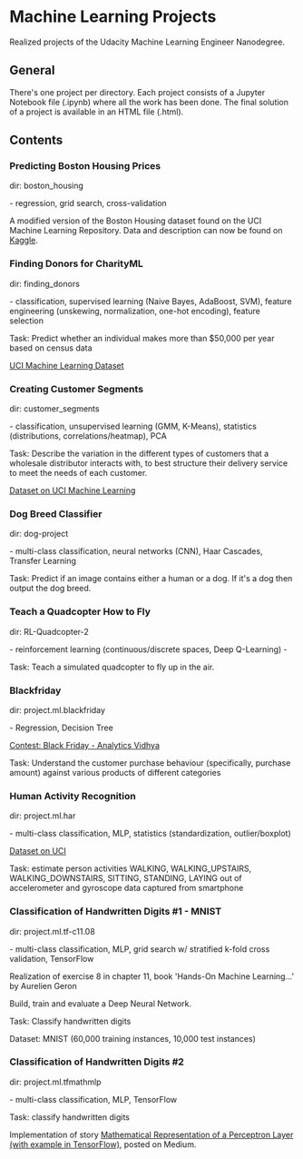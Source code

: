# Machine Learning Projects
Realized projects of the Udacity Machine Learning Engineer Nanodegree.
## General
There's one project per directory. Each project consists of a Jupyter Notebook file (.ipynb) where all the work has been done. The final solution of a project is available in an HTML file (.html).

## Contents
### Predicting Boston Housing Prices
dir: boston_housing

\- regression, grid search, cross-validation

A modified version of the Boston Housing dataset found on the UCI Machine Learning Repository. Data and description can now be found on <a href='https://www.kaggle.com/c/boston-housing'>Kaggle</a>.

### Finding Donors for CharityML
dir: finding_donors

\- classification, supervised learning (Naive Bayes, AdaBoost, SVM), feature engineering (unskewing, normalization, one-hot encoding), feature selection

Task: Predict whether an individual makes more than $50,000 per year based on census data

<a href='https://archive.ics.uci.edu/ml/datasets/Census+Income'>UCI Machine Learning Dataset</a>

### Creating Customer Segments
dir: customer_segments

\- classification, unsupervised learning (GMM, K-Means), statistics (distributions, correlations/heatmap), PCA

Task: Describe the variation in the different types of customers that a wholesale distributor interacts with, to best structure their delivery service to meet the needs of each customer.

<a href='https://archive.ics.uci.edu/ml/datasets/Wholesale+customers'>Dataset on UCI Machine Learning</a>

### Dog Breed Classifier
dir: dog-project

\- multi-class classification, neural networks (CNN), Haar Cascades, Transfer Learning

Task: Predict if an image contains either a human or a dog. If it's a dog then output the dog breed.

### Teach a Quadcopter How to Fly
dir: RL-Quadcopter-2

\- reinforcement learning (continuous/discrete spaces, Deep Q-Learning) -

Task: Teach a simulated quadcopter to fly up in the air.

### Blackfriday
dir: project.ml.blackfriday

\- Regression, Decision Tree

<a href = 'https://datahack.analyticsvidhya.com/contest/black-friday/'>Contest: Black Friday - Analytics Vidhya</a>

Task: Understand the customer purchase behaviour (specifically, purchase amount) against various products of different categories

### Human Activity Recognition
dir: project.ml.har

\- multi-class classification, MLP, statistics (standardization, outlier/boxplot)

<a href = 'http://archive.ics.uci.edu/ml/datasets/Human+Activity+Recognition+Using+Smartphones'>Dataset on UCI</a>

Task: estimate person activities WALKING, WALKING_UPSTAIRS, WALKING_DOWNSTAIRS, SITTING, STANDING, LAYING out of accelerometer and gyroscope data captured from smartphone

### Classification of Handwritten Digits #1 - MNIST
dir: project.ml.tf-c11.08

\- multi-class classification, MLP, grid search w/ stratified k-fold cross validation, TensorFlow

Realization of exercise 8 in chapter 11, book 'Hands-On Machine Learning...' by Aurelien Geron

Build, train and evaluate a Deep Neural Network.

Task: Classify handwritten digits

Dataset: MNIST (60,000 training instances, 10,000 test instances)

### Classification of Handwritten Digits #2
dir: project.ml.tfmathmlp

\- multi-class classification, MLP, TensorFlow

Task: classify handwritten digits

Implementation of story <a href = 'https://medium.com/@daniel.hellwig.p/mathematical-representation-of-a-perceptron-layer-with-example-in-tensorflow-754a38833b44'>Mathematical Representation of a Perceptron Layer
(with example in TensorFlow)</a>, posted on Medium.